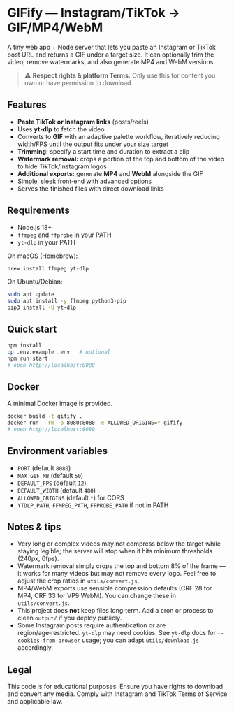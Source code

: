 # GIFify — Instagram/TikTok → GIF/MP4/WebM

A tiny web app + Node server that lets you paste an Instagram or TikTok post URL and returns a GIF under a target size. It can optionally trim the video, remove watermarks, and also generate MP4 and WebM versions.

> ⚠️ **Respect rights & platform Terms.** Only use this for content you own or have permission to download.

## Features

- **Paste TikTok or Instagram links** (posts/reels)
- Uses **yt‑dlp** to fetch the video
- Converts to **GIF** with an adaptive palette workflow, iteratively reducing width/FPS until the output fits under your size target
- **Trimming:** specify a start time and duration to extract a clip
- **Watermark removal:** crops a portion of the top and bottom of the video to hide TikTok/Instagram logos
- **Additional exports:** generate **MP4** and **WebM** alongside the GIF
- Simple, sleek front‑end with advanced options
- Serves the finished files with direct download links

## Requirements

- Node.js 18+
- `ffmpeg` and `ffprobe` in your PATH
- `yt-dlp` in your PATH

On macOS (Homebrew):

```bash
brew install ffmpeg yt-dlp
```

On Ubuntu/Debian:

```bash
sudo apt update
sudo apt install -y ffmpeg python3-pip
pip3 install -U yt-dlp
```

## Quick start

```bash
npm install
cp .env.example .env   # optional
npm run start
# open http://localhost:8080
```

## Docker

A minimal Docker image is provided.

```bash
docker build -t gifify .
docker run --rm -p 8080:8080 -e ALLOWED_ORIGINS=* gifify
# open http://localhost:8080
```

## Environment variables

- `PORT` (default `8080`)
- `MAX_GIF_MB` (default `50`)
- `DEFAULT_FPS` (default `12`)
- `DEFAULT_WIDTH` (default `480`)
- `ALLOWED_ORIGINS` (default `*`) for CORS
- `YTDLP_PATH`, `FFMPEG_PATH`, `FFPROBE_PATH` if not in PATH

## Notes & tips

- Very long or complex videos may not compress below the target while staying legible; the server will stop when it hits minimum thresholds (240px, 6fps).
- Watermark removal simply crops the top and bottom 8% of the frame — it works for many videos but may not remove every logo. Feel free to adjust the crop ratios in `utils/convert.js`.
- MP4/WebM exports use sensible compression defaults (CRF 28 for MP4, CRF 33 for VP9 WebM). You can change these in `utils/convert.js`.
- This project does **not** keep files long‑term. Add a cron or process to clean `output/` if you deploy publicly.
- Some Instagram posts require authentication or are region/age‑restricted. `yt‑dlp` may need cookies. See `yt‑dlp` docs for `--cookies-from-browser` usage; you can adapt `utils/download.js` accordingly.

## Legal

This code is for educational purposes. Ensure you have rights to download and convert any media. Comply with Instagram and TikTok Terms of Service and applicable law.